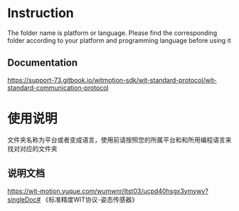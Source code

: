 # Instruction

The folder name is platform or language. Please find the corresponding folder according to your platform and programming language before using it

## Documentation
https://support-73.gitbook.io/witmotion-sdk/wit-standard-protocol/wit-standard-communication-protocol

# 使用说明

文件夹名称为平台或者变成语言，使用前请按照您的所属平台和和所用编程语言来找对对应的文件夹

## 说明文档

https://wit-motion.yuque.com/wumwnr/ltst03/ucpd40hsgx3ymywv?singleDoc# 《标准精度WIT协议-姿态传感器》






